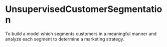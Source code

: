 # UnsupervisedCustomerSegmentation
To build a model which segments customers in a meaningful manner and analyze each segment to determine a marketing strategy.
